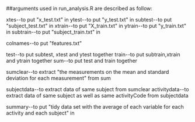 ##arguments used in run_analysis.R are described as follow:

xtes--to put "x_test.txt" in 
ytest--to put "y_test.txt" in
subtest--to put "subject_test.txt" in
xtrain--to put "X_train.txt" in 
ytrain--to put "y_train.txt" in
subtrain--to put "subject_train.txt" in

colnames--to put "features.txt"

test--to put subtest, xtest and ytest together
train--to put subtrain,xtrain and ytrain together
sum--to put test and train together

sumclear--to extract "the measurements on the mean and standard deviation for each measurement" from sum

subjectdata--to extract data of same subject from sumclear
activitydata--to extract data of same subject as well as same activityCode from subjectdata

summary--to put "tidy data set with the average of each variable for each activity and each subject" in
